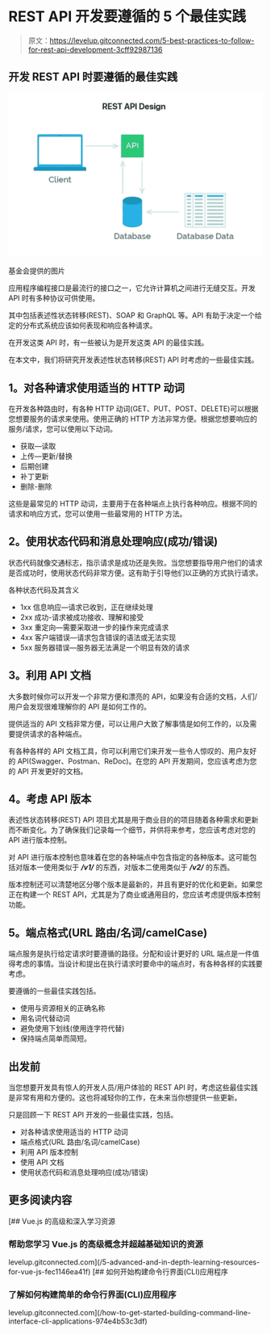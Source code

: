 # REST API 开发要遵循的 5 个最佳实践

> 原文：<https://levelup.gitconnected.com/5-best-practices-to-follow-for-rest-api-development-3cff92987136>

## 开发 REST API 时要遵循的最佳实践

![](img/44c09e9edbc3eb8bf1cc59da40360bd1.png)

基金会提供的图片

应用程序编程接口是最流行的接口之一，它允许计算机之间进行无缝交互。开发 API 时有多种协议可供使用。

其中包括表述性状态转移(REST)、SOAP 和 GraphQL 等。API 有助于决定一个给定的分布式系统应该如何表现和响应各种请求。

在开发这类 API 时，有一些被认为是开发这类 API 的最佳实践。

在本文中，我们将研究开发表述性状态转移(REST) API 时考虑的一些最佳实践。

## **1。对各种请求使用适当的 HTTP 动词**

在开发各种路由时，有各种 HTTP 动词(GET、PUT、POST、DELETE)可以根据您想要服务的请求来使用。使用正确的 HTTP 方法非常方便。根据您想要响应的服务/请求，您可以使用以下动词。

*   获取—读取
*   上传—更新/替换
*   后期创建
*   补丁更新
*   删除-删除

这些是最常见的 HTTP 动词，主要用于在各种端点上执行各种响应。根据不同的请求和响应方式，您可以使用一些最常用的 HTTP 方法。

## **2。使用状态代码和消息处理响应(成功/错误)**

状态代码就像交通标志，指示请求是成功还是失败。当您想要指导用户他们的请求是否成功时，使用状态代码非常方便。这有助于引导他们以正确的方式执行请求。

各种状态代码及其含义

*   1xx 信息响应—请求已收到，正在继续处理
*   2xx 成功-请求被成功接收、理解和接受
*   3xx 重定向—需要采取进一步的操作来完成请求
*   4xx 客户端错误—请求包含错误的语法或无法实现
*   5xx 服务器错误—服务器无法满足一个明显有效的请求

## **3。利用 API 文档**

大多数时候你可以开发一个非常方便和漂亮的 API，如果没有合适的文档，人们/用户会发现很难理解你的 API 是如何工作的。

提供适当的 API 文档非常方便，可以让用户大致了解事情是如何工作的，以及需要提供请求的各种端点。

有各种各样的 API 文档工具，你可以利用它们来开发一些令人惊叹的、用户友好的 API(Swagger、Postman、ReDoc)。在您的 API 开发期间，您应该考虑为您的 API 开发更好的文档。

## **4。考虑 API 版本**

表述性状态转移(REST) API 项目尤其是用于商业目的的项目随着各种需求和更新而不断变化。为了确保我们记录每一个细节，并供将来参考，您应该考虑对您的 API 进行版本控制。

对 API 进行版本控制也意味着在您的各种端点中包含指定的各种版本。这可能包括对版本一使用类似于 ***/v1/*** 的东西，对版本二使用类似于 ***/v2/*** 的东西。

版本控制还可以清楚地区分哪个版本是最新的，并且有更好的优化和更新。如果您正在构建一个 REST API，尤其是为了商业或通用目的，您应该考虑提供版本控制功能。

## **5。端点格式(URL 路由/名词/camelCase)**

端点服务是执行给定请求时要遵循的路径。分配和设计更好的 URL 端点是一件值得考虑的事情。当设计和提出在执行请求时要命中的端点时，有各种各样的实践要考虑。

要遵循的一些最佳实践包括。

*   使用与资源相关的正确名称
*   用名词代替动词
*   避免使用下划线(使用连字符代替)
*   保持端点简单而简短。

## **出发前**

当您想要开发具有惊人的开发人员/用户体验的 REST API 时，考虑这些最佳实践是非常有用和方便的。这也将减轻你的工作，在未来当你想提供一些更新。

只是回顾一下 REST API 开发的一些最佳实践，包括。

*   对各种请求使用适当的 HTTP 动词
*   端点格式(URL 路由/名词/camelCase)
*   利用 API 版本控制
*   使用 API 文档
*   使用状态代码和消息处理响应(成功/错误)

## **更多阅读内容**

[](/5-advanced-and-in-depth-learning-resources-for-vue-js-fec1146ea41f) [## Vue.js 的高级和深入学习资源

### 帮助您学习 Vue.js 的高级概念并超越基础知识的资源

levelup.gitconnected.com](/5-advanced-and-in-depth-learning-resources-for-vue-js-fec1146ea41f) [](/how-to-get-started-building-command-line-interface-cli-applications-974e4b53c3df) [## 如何开始构建命令行界面(CLI)应用程序

### 了解如何构建简单的命令行界面(CLI)应用程序

levelup.gitconnected.com](/how-to-get-started-building-command-line-interface-cli-applications-974e4b53c3df)